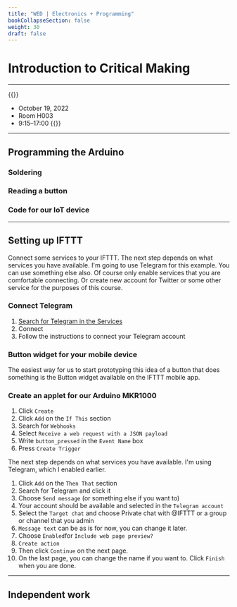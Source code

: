 ```yaml
---
title: "WED | Electronics + Programming"
bookCollapseSection: false
weight: 30
draft: false
---
```


# Introduction to Critical Making

---

{{<hint info>}}
- October 19, 2022
- Room H003
- 9:15–17:00
{{</hint>}}

---

## Programming the Arduino

### Soldering

### Reading a button

### Code for our IoT device

---

## Setting up IFTTT

Connect some services to your IFTTT. The next step depends on what services you have available. I'm going to use Telegram for this example. You can use something else also. Of course only enable services that you are comfortable connecting. Or create new account for Twitter or some other service for the purposes of this course.

### Connect Telegram

1. [Search for Telegram in the Services](https://ifttt.com/telegram)
2. Connect
3. Follow the instructions to connect your Telegram account

### Button widget for your mobile device

The easiest way for us to start prototyping this idea of a button that does something is the Button widget available on the IFTTT mobile app.

### Create an applet for our Arduino MKR1000

1. Click ```Create```
2. Click ```Add``` on the ```If This``` section
3. Search for ```Webhooks```
4. Select ```Receive a web request with a JSON payload```
5. Write ```button_pressed``` in the ```Event Name``` box
6. Press ```Create Trigger```

The next step depends on what services you have available. I'm using Telegram, which I enabled earlier.

1. Click ```Add``` on the ```Then That``` section
2. Search for Telegram and click it
3. Choose ```Send message``` (or something else if you want to)
4. Your account should be available and selected in the ```Telegram account```
5. Select the ```Target chat``` and choose Private chat with @IFTTT or a group or channel that you admin
6. ```Message text``` can be as is for now, you can change it later.
7. Choose ```Enabled```for ```Include web page preview?```
8. ```Create action```
9. Then click ```Continue``` on the next page.
10. On the last page, you can change the name if you want to. Click ```Finish``` when you are done.

---

## Independent work